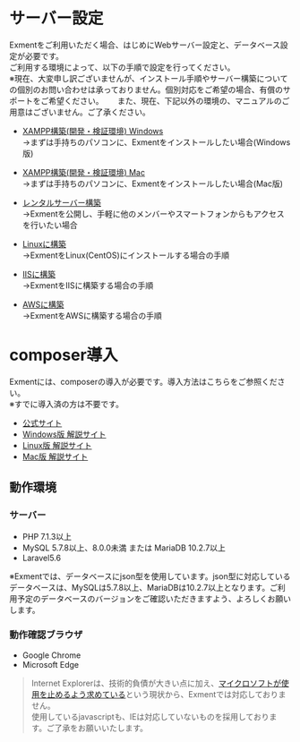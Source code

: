 # サーバー設定
Exmentをご利用いただく場合、はじめにWebサーバー設定と、データベース設定が必要です。  
ご利用する環境によって、以下の手順で設定を行ってください。  
※現在、大変申し訳ございませんが、インストール手順やサーバー構築についての個別のお問い合わせは承っておりません。個別対応をご希望の場合、有償のサポートをご希望ください。　　
また、現在、下記以外の環境の、マニュアルのご用意はございません。ご了承ください。


- [XAMPP構築(開発・検証環境) Windows](/ja/install_xampp)  
→まずは手持ちのパソコンに、Exmentをインストールしたい場合(Windows版)

- [XAMPP構築(開発・検証環境) Mac](/ja/install_xampp_mac)  
→まずは手持ちのパソコンに、Exmentをインストールしたい場合(Mac版)

- [レンタルサーバー構築](/ja/install_rental)  
→Exmentを公開し、手軽に他のメンバーやスマートフォンからもアクセスを行いたい場合

- [Linuxに構築](/ja/install_linux)  
→ExmentをLinux(CentOS)にインストールする場合の手順

- [IISに構築](/ja/install_iis)  
→ExmentをIISに構築する場合の手順

- [AWSに構築](/ja/install_aws)  
→ExmentをAWSに構築する場合の手順


# composer導入
Exmentには、composerの導入が必要です。導入方法はこちらをご参照ください。  
※すでに導入済の方は不要です。  
- [公式サイト](https://getcomposer.org/download/)
- [Windows版 解説サイト](https://weblabo.oscasierra.net/php-composer-windows-install/)
- [Linux版 解説サイト](https://weblabo.oscasierra.net/php-composer-centos-install/)
- [Mac版 解説サイト](https://weblabo.oscasierra.net/php-composer-macos-homebrew-install/)

## 動作環境
### サーバー
- PHP 7.1.3以上
- MySQL 5.7.8以上、8.0.0未満 または MariaDB 10.2.7以上
- Laravel5.6

<span class="red">※Exmentでは、データベースにjson型を使用しています。json型に対応しているデータベースは、MySQLは5.7.8以上、MariaDBは10.2.7以上となります。ご利用予定のデータベースのバージョンをご確認いただきますよう、よろしくお願いします。</span>

### 動作確認ブラウザ
- Google Chrome
- Microsoft Edge

> Internet Explorerは、技術的負債が大きい点に加え、[マイクロソフトが使用を止めるよう求めている](https://japanese.engadget.com/2019/02/08/internet-explorer-ie/)という現状から、Exmentでは対応しておりません。  
使用しているjavascriptも、IEは対応していないものを採用しております。ご了承をお願いいたします。